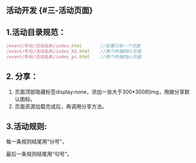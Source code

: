 ## 活动开发 {#三-活动页面}

## 1.活动目录规范：

```js
/event/年份/活动名称/index.html       //如果只有一个页面
/event/年份/活动名称/index_h5.html    //两个终端的h5页面
/event/年份/活动名称/index_pc.html    //两个终端的pc页面
```

## 2. 分享：

1. 页面顶部隐藏标签display:none，添加一张大于300\*300的img，用做分享默认图标。
2. 页面资源加载完成后，再调用分享方法。

## 3.活动规则:

每一条规则结尾用“分号”，

最后一条规则结尾用“句号”。


